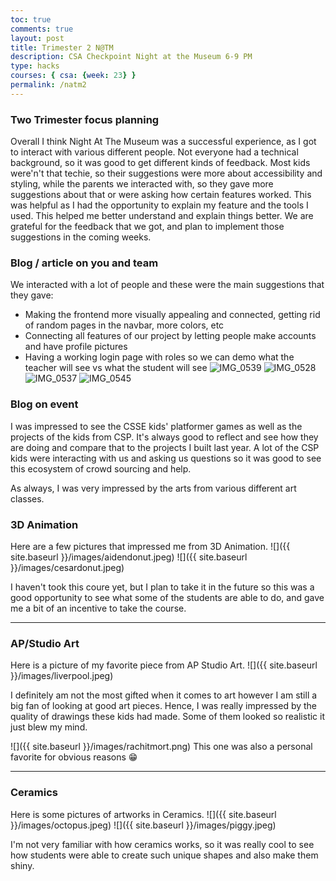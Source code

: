 ```yaml
---
toc: true
comments: true
layout: post
title: Trimester 2 N@TM
description: CSA Checkpoint Night at the Museum 6-9 PM 
type: hacks
courses: { csa: {week: 23} }
permalink: /natm2
---
```


### Two Trimester focus planning
Overall I think Night At The Museum was a successful experience, as I got to interact with various different people. Not everyone had a technical background, so it was good to get different kinds of feedback. Most kids were'n't that techie, so their suggestions were more about accessibility and styling, while the parents we interacted with, so they gave more suggestions about that or were asking how certain features worked. This was helpful as I had the opportunity to explain my feature and the tools I used. This helped me better understand and explain things better. We are grateful for the feedback that we got, and plan to implement those suggestions in the coming weeks.

### Blog / article on you and team
We interacted with a lot of people and these were the main suggestions that they gave:
- Making the frontend more visually appealing and connected, getting rid of random pages in the navbar, more colors, etc
- Connecting all features of our project by letting people make accounts and have profile pictures
- Having a working login page with roles so we can demo what the teacher will see vs what the student will see 
![IMG_0539](https://github.com/Soham360/APCSA/assets/111466950/ce62fe3f-df3e-4c72-81fc-f1773be5fc5c)
![IMG_0528](https://github.com/Soham360/APCSA/assets/111466950/ac931098-6f42-41f9-ba90-e9215ce7bbf3)
![IMG_0537](https://github.com/Soham360/APCSA/assets/111466950/9f4b1c48-0384-4494-a9c0-75be5dcc5583)
![IMG_0545](https://github.com/Soham360/APCSA/assets/111466950/b9572e6e-0c18-485f-a9cb-fd1ad3344830)

### Blog on event
I was impressed to see the CSSE kids' platformer games as well as the projects of the kids from CSP. It's always good to reflect and see how they are doing and compare that to the projects I built last year. A lot of the CSP kids were interacting with us and asking us questions so it was good to see this ecosystem of crowd sourcing and help. 

As always, I was very impressed by the arts from various different art classes.


### 3D Animation
Here are a few pictures that impressed me from 3D Animation.
![]({{ site.baseurl }}/images/aidendonut.jpeg)
![]({{ site.baseurl }}/images/cesardonut.jpeg)

I haven't took this coure yet, but I plan to take it in the future so this was a good opportunity to see what some of the students are able to do, and gave me a bit of an incentive to take the course. 

---

### AP/Studio Art
Here is a picture of my favorite piece from AP Studio Art.
![]({{ site.baseurl }}/images/liverpool.jpeg)

I definitely am not the most gifted when it comes to art however I am still a big fan of looking at good art pieces. Hence, I was really impressed by the quality of drawings these kids had made. Some of them looked so realistic it just blew my mind.

![]({{ site.baseurl }}/images/rachitmort.png)
This one was also a personal favorite for obvious reasons 😁

---

### Ceramics
Here is some pictures of artworks in Ceramics.
![]({{ site.baseurl }}/images/octopus.jpeg)
![]({{ site.baseurl }}/images/piggy.jpeg)

I'm not very familiar with how ceramics works, so it was really cool to see how students were able to create such unique shapes and also make them shiny.